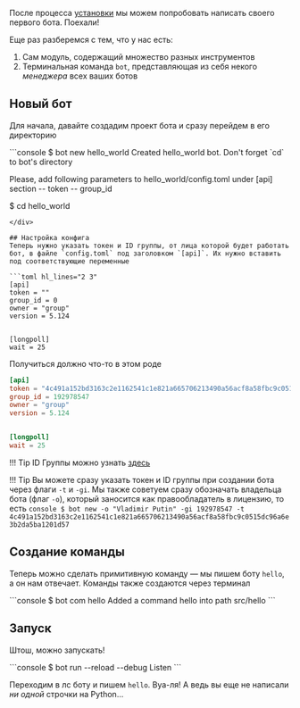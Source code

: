 После процесса [установки](installation.md) мы можем попробовать написать своего первого бота. Поехали!

Еще раз разберемся с тем, что у нас есть:

1. Сам модуль, содержащий множество разных инструментов
1. Терминальная команда `bot`, представляющая из себя некого _менеджера_ всех ваших ботов

## Новый бот
Для начала, давайте создадим проект бота и сразу перейдем в его директорию

<!--
Colorfull output

<div class="termy">
```console
$ bot new hello_world
<span style="color: YellowGreen;">Created <span style="color: Cyan;">hello_world</span> bot. Don't forget `cd` to bot's directory</span>

<span style="color: Yellow;">Please, add following parameters to <span style="color: Cyan;">hello_world/config.toml</span> under <span style="color: Cyan;">[api]</span> section</span>
 -- <span style="color: Red;">token</span>
 -- <span style="color: Red;">group_id</span>

$ cd hello_world
```
</div> -->
<div class="termy">
```console
$ bot new hello_world
Created hello_world bot. Don't forget `cd` to bot's directory

Please, add following parameters to hello_world/config.toml under [api] section
 -- token
 -- group_id

$ cd hello_world
```
</div>

## Настройка конфига
Теперь нужно указать токен и ID группы, от лица которой будет работать бот, в файле `config.toml` под заголовком `[api]`. Их нужно вставить под соответствующие переменные

```toml hl_lines="2 3"
[api]
token = ""
group_id = 0
owner = "group"
version = 5.124


[longpoll]
wait = 25
```

Получиться должно что-то в этом роде

```toml
[api]
token = "4c491a152bd3163c2e1162541c1e821a665706213490a56acf8a58fbc9c0515dc96a6e3b2da5ba1201d57"
group_id = 192978547
owner = "group"
version = 5.124


[longpoll]
wait = 25
```

!!! Tip
    ID Группы можно узнать [здесь](https://regvk.com/id/)

!!! Tip
    Вы можете сразу указать токен и ID группы при создании бота через флаги `-t` и `-gi`. Мы также советуем сразу обозначать владельца бота (флаг `-o`), который заносится как правообладатель в лицензию, то есть
    ```console
    $ bot new -o "Vladimir Putin" -gi 192978547 -t 4c491a152bd3163c2e1162541c1e821a665706213490a56acf8a58fbc9c0515dc96a6e3b2da5ba1201d57
    ```

## Создание команды
Теперь можно сделать примитивную команду — мы пишем боту `hello`, а он нам отвечает. Команды также создаются через терминал
<div class="termy">
```console
$ bot com hello
Added a command hello into path src/hello
```
</div>

## Запуск
Штош, можно запускать!
<div class="termy">
```console
$ bot run --reload --debug
Listen
```
</div>

Переходим в лс боту и пишем `hello`. Вуа-ля! А ведь вы еще не написали _ни одной_ строчки на Python...
